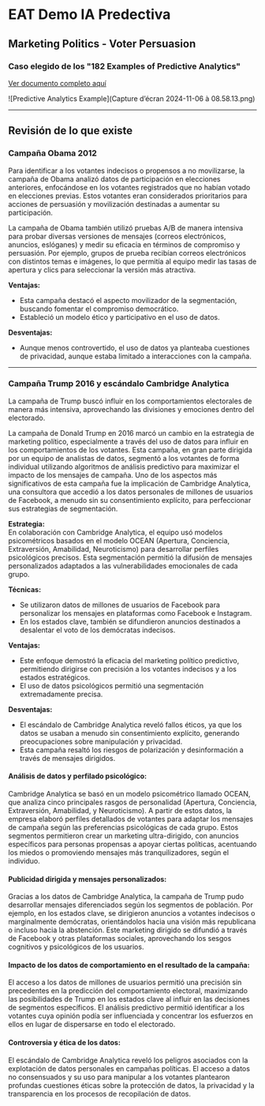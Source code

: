 # EAT Demo IA Predectiva

## Marketing Politics - Voter Persuasion 

### Caso elegido de los "182 Examples of Predictive Analytics" 
[Ver documento completo aquí](https://1drv.ms/b/s!AtNNGt4B6rm7gtZHJJy5f4p1Il9OjQ?e=v1bmu3)

![Predictive Analytics Example](Capture d’écran 2024-11-06 à 08.58.13.png)

---

## Revisión de lo que existe

### Campaña Obama 2012
Para identificar a los votantes indecisos o propensos a no movilizarse, la campaña de Obama analizó datos de participación en elecciones anteriores, enfocándose en los votantes registrados que no habían votado en elecciones previas. Estos votantes eran considerados prioritarios para acciones de persuasión y movilización destinadas a aumentar su participación.

La campaña de Obama también utilizó pruebas A/B de manera intensiva para probar diversas versiones de mensajes (correos electrónicos, anuncios, eslóganes) y medir su eficacia en términos de compromiso y persuasión. Por ejemplo, grupos de prueba recibían correos electrónicos con distintos temas e imágenes, lo que permitía al equipo medir las tasas de apertura y clics para seleccionar la versión más atractiva.

**Ventajas:**  
- Esta campaña destacó el aspecto movilizador de la segmentación, buscando fomentar el compromiso democrático.  
- Estableció un modelo ético y participativo en el uso de datos.  

**Desventajas:**  
- Aunque menos controvertido, el uso de datos ya planteaba cuestiones de privacidad, aunque estaba limitado a interacciones con la campaña.

---

### Campaña Trump 2016 y escándalo Cambridge Analytica
La campaña de Trump buscó influir en los comportamientos electorales de manera más intensiva, aprovechando las divisiones y emociones dentro del electorado.

La campaña de Donald Trump en 2016 marcó un cambio en la estrategia de marketing político, especialmente a través del uso de datos para influir en los comportamientos de los votantes. Esta campaña, en gran parte dirigida por un equipo de analistas de datos, segmentó a los votantes de forma individual utilizando algoritmos de análisis predictivo para maximizar el impacto de los mensajes de campaña. Uno de los aspectos más significativos de esta campaña fue la implicación de Cambridge Analytica, una consultora que accedió a los datos personales de millones de usuarios de Facebook, a menudo sin su consentimiento explícito, para perfeccionar sus estrategias de segmentación.

**Estrategia:**  
En colaboración con Cambridge Analytica, el equipo usó modelos psicométricos basados en el modelo OCEAN (Apertura, Conciencia, Extraversión, Amabilidad, Neuroticismo) para desarrollar perfiles psicológicos precisos. Esta segmentación permitió la difusión de mensajes personalizados adaptados a las vulnerabilidades emocionales de cada grupo.

**Técnicas:**  
- Se utilizaron datos de millones de usuarios de Facebook para personalizar los mensajes en plataformas como Facebook e Instagram.  
- En los estados clave, también se difundieron anuncios destinados a desalentar el voto de los demócratas indecisos.

**Ventajas:**  
- Este enfoque demostró la eficacia del marketing político predictivo, permitiendo dirigirse con precisión a los votantes indecisos y a los estados estratégicos.  
- El uso de datos psicológicos permitió una segmentación extremadamente precisa.

**Desventajas:**  
- El escándalo de Cambridge Analytica reveló fallos éticos, ya que los datos se usaban a menudo sin consentimiento explícito, generando preocupaciones sobre manipulación y privacidad.  
- Esta campaña resaltó los riesgos de polarización y desinformación a través de mensajes dirigidos.

#### Análisis de datos y perfilado psicológico:
Cambridge Analytica se basó en un modelo psicométrico llamado OCEAN, que analiza cinco principales rasgos de personalidad (Apertura, Conciencia, Extraversión, Amabilidad, y Neuroticismo). A partir de estos datos, la empresa elaboró perfiles detallados de votantes para adaptar los mensajes de campaña según las preferencias psicológicas de cada grupo. Estos segmentos permitieron crear un marketing ultra-dirigido, con anuncios específicos para personas propensas a apoyar ciertas políticas, acentuando los miedos o promoviendo mensajes más tranquilizadores, según el individuo.

#### Publicidad dirigida y mensajes personalizados:
Gracias a los datos de Cambridge Analytica, la campaña de Trump pudo desarrollar mensajes diferenciados según los segmentos de población. Por ejemplo, en los estados clave, se dirigieron anuncios a votantes indecisos o marginalmente demócratas, orientándolos hacia una visión más republicana o incluso hacia la abstención. Este marketing dirigido se difundió a través de Facebook y otras plataformas sociales, aprovechando los sesgos cognitivos y psicológicos de los usuarios.

#### Impacto de los datos de comportamiento en el resultado de la campaña:
El acceso a los datos de millones de usuarios permitió una precisión sin precedentes en la predicción del comportamiento electoral, maximizando las posibilidades de Trump en los estados clave al influir en las decisiones de segmentos específicos. El análisis predictivo permitió identificar a los votantes cuya opinión podía ser influenciada y concentrar los esfuerzos en ellos en lugar de dispersarse en todo el electorado.

#### Controversia y ética de los datos:
El escándalo de Cambridge Analytica reveló los peligros asociados con la explotación de datos personales en campañas políticas. El acceso a datos no consensuados y su uso para manipular a los votantes plantearon profundas cuestiones éticas sobre la protección de datos, la privacidad y la transparencia en los procesos de recopilación de datos.
